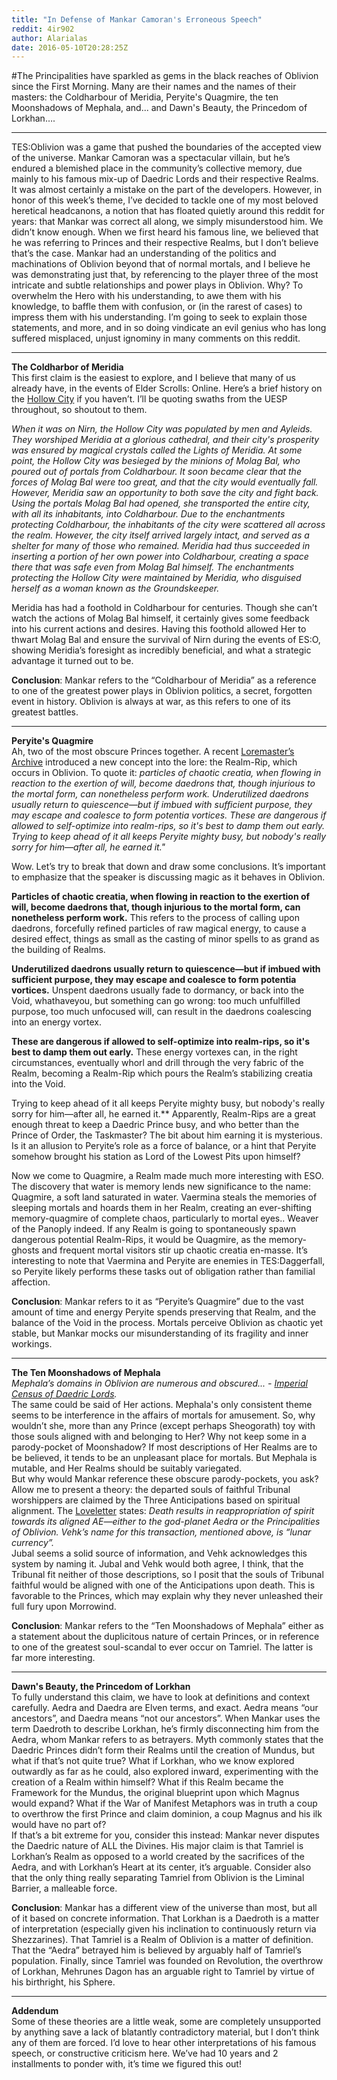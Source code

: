 ```yaml
---
title: "In Defense of Mankar Camoran's Erroneous Speech"
reddit: 4ir902
author: Alarialas
date: 2016-05-10T20:28:25Z
---
```


#The Principalities have sparkled as gems in the black reaches of Oblivion since the First Morning. Many are their names and the names of their masters: the Coldharbour of Meridia, Peryite's Quagmire, the ten Moonshadows of Mephala, and... and Dawn's Beauty, the Princedom of Lorkhan….    
***    

TES:Oblivion was a game that pushed the boundaries of the accepted view of the universe. Mankar Camoran was a spectacular villain, but he’s endured a blemished place in the community’s collective memory, due mainly to his famous mix-up of Daedric Lords and their respective Realms. It was almost certainly a mistake on the part of the developers. However, in honor of this week’s theme, I’ve decided to tackle one of my most beloved heretical headcanons, a notion that has floated quietly around this reddit for years: that Mankar was correct all along, we simply misunderstood him. We didn’t know enough. When we first heard his famous line, we believed that he was referring to Princes and their respective Realms, but I don’t believe that’s the case. Mankar had an understanding of the politics and machinations of Oblivion beyond that of normal mortals, and I believe he was demonstrating just that, by referencing to the player three of the most intricate and subtle relationships and power plays in Oblivion. Why? To overwhelm the Hero with his understanding, to awe them with his knowledge, to baffle them with confusion, or (in the rarest of cases) to impress them with his understanding. I’m going to seek to explain those statements, and more, and in so doing vindicate an evil genius who has long suffered misplaced, unjust ignominy in many comments on this reddit.    

***
**The Coldharbor of Meridia**    
This first claim is the easiest to explore, and I believe that many of us already have, in the events of Elder Scrolls: Online. Here’s a brief history on the [Hollow City](http://www.uesp.net/wiki/Lore:The_Hollow_City) if you haven’t. I’ll be quoting swaths from the UESP throughout, so shoutout to them.    

*When it was on Nirn, the Hollow City was populated by men and Ayleids. They worshiped Meridia at a glorious cathedral, and their city's prosperity was ensured by magical crystals called the Lights of Meridia. At some point, the Hollow City was besieged by the minions of Molag Bal, who poured out of portals from Coldharbour. It soon became clear that the forces of Molag Bal were too great, and that the city would eventually fall. However, Meridia saw an opportunity to both save the city and fight back. Using the portals Molag Bal had opened, she transported the entire city, with all its inhabitants, into Coldharbour. Due to the enchantments protecting Coldharbour, the inhabitants of the city were scattered all across the realm. However, the city itself arrived largely intact, and served as a shelter for many of those who remained. Meridia had thus succeeded in inserting a portion of her own power into Coldharbour, creating a space there that was safe even from Molag Bal himself. The enchantments protecting the Hollow City were maintained by Meridia, who disguised herself as a woman known as the Groundskeeper.*    
 
Meridia has had a foothold in Coldharbour for centuries. Though she can’t watch the actions of Molag Bal himself, it certainly gives some feedback into his current actions and desires. Having this foothold allowed Her to thwart Molag Bal and ensure the survival of Nirn during the events of ES:O, showing Meridia’s foresight as incredibly beneficial, and what a strategic advantage it turned out to be.    

**Conclusion**: Mankar refers to the “Coldharbour of Meridia” as a reference to one of the greatest power plays in Oblivion politics, a secret, forgotten event in history. Oblivion is always at war, as this refers to one of its greatest battles.    

***
**Peryite's Quagmire**    
Ah, two of the most obscure Princes together. A recent [Loremaster’s Archive](http://www.elderscrollsonline.com/en-us/news/post/2015/10/30/loremasters-archive-the-maelstrom-arena---part-two) introduced a new concept into the lore: the Realm-Rip, which occurs in Oblivion. To quote it: *particles of chaotic creatia, when flowing in reaction to the exertion of will, become daedrons that, though injurious to the mortal form, can nonetheless perform work. Underutilized daedrons usually return to quiescence—but if imbued with sufficient purpose, they may escape and coalesce to form potentia vortices. These are dangerous if allowed to self-optimize into realm-rips, so it's best to damp them out early. Trying to keep ahead of it all keeps Peryite mighty busy, but nobody's really sorry for him—after all, he earned it."*    

Wow. Let’s try to break that down and draw some conclusions. It’s important to emphasize that the speaker is discussing magic as it behaves in Oblivion.  
  
**Particles of chaotic creatia, when flowing in reaction to the exertion of will, become daedrons that, though injurious to the mortal form, can nonetheless perform work.** This refers to the process of calling upon daedrons, forcefully refined particles of raw magical energy, to cause a desired effect, things as small as the casting of minor spells to as grand as the building of Realms.    

**Underutilized daedrons usually return to quiescence—but if imbued with sufficient purpose, they may escape and coalesce to form potentia vortices.** Unspent daedrons usually fade to dormancy, or back into the Void, whathaveyou, but something can go wrong: too much unfulfilled purpose, too much unfocused will, can result in the daedrons coalescing into an energy vortex.     

**These are dangerous if allowed to self-optimize into realm-rips, so it's best to damp them out early.** These energy vortexes can, in the right circumstances, eventually whorl and drill through the very fabric of the Realm, becoming a Realm-Rip which pours the Realm’s stabilizing creatia into the Void.    

Trying to keep ahead of it all keeps Peryite mighty busy, but nobody's really sorry for him—after all, he earned it.** Apparently, Realm-Rips are a great enough threat to keep a Daedric Prince busy, and who better than the Prince of Order, the Taskmaster? The bit about him earning it is mysterious. Is it an allusion to Peryite’s role as a force of balance, or a hint that Peryite somehow brought his station as Lord of the Lowest Pits upon himself?    

Now we come to Quagmire, a Realm made much more interesting with ESO. The discovery that water is memory lends new significance to the name: Quagmire, a soft land saturated in water. Vaermina steals the memories of sleeping mortals and hoards them in her Realm, creating an ever-shifting memory-quagmire of complete chaos, particularly to mortal eyes.. Weaver of the Panoply indeed. If any Realm is going to spontaneously spawn dangerous potential Realm-Rips, it would be Quagmire, as the memory-ghosts and frequent mortal visitors stir up chaotic creatia en-masse. It’s interesting to note that Vaermina and Peryite are enemies in TES:Daggerfall, so Peryite likely performs these tasks out of obligation rather than familial affection.    

**Conclusion**: Mankar refers to it as “Peryite’s Quagmire” due to the vast amount of time and energy Peryite spends preserving that Realm, and the balance of the Void in the process. Mortals perceive Oblivion as chaotic yet stable, but Mankar mocks our misunderstanding of its fragility and inner workings.    

***
**The Ten Moonshadows of Mephala**    
*Mephala’s domains in Oblivion are numerous and obscured... - [Imperial Census of Daedric Lords](http://www.imperial-library.info/content/imperial-census-daedra-lords).*    
The same could be said of Her actions. Mephala's only consistent theme seems to be interference in the affairs of mortals for amusement. So, why wouldn’t she, more than any Prince (except perhaps Sheogorath) toy with those souls aligned with and belonging to Her? Why not keep some in a parody-pocket of Moonshadow? If most descriptions of Her Realms are to be believed, it tends to be an unpleasant place for mortals. But Mephala is mutable, and Her Realms should be suitably variegated.    
But why would Mankar reference these obscure parody-pockets, you ask? Allow me to present a theory: the departed souls of faithful Tribunal worshippers are claimed by the Three Anticipations based on spiritual alignment. The [Loveletter](http://www.imperial-library.info/content/loveletter-fifth-era-true-purpose-tamriel) states: *Death results in reappropriation of spirit towards its aligned AE—either to the god-planet Aedra or the Principalities of Oblivion. Vehk’s name for this transaction, mentioned above, is “lunar currency”.*    
Jubal seems a solid source of information, and Vehk acknowledges this system by naming it. Jubal and Vehk would both agree, I think, that the Tribunal fit neither of those descriptions, so I posit that the souls of Tribunal faithful would be aligned with one of the Anticipations upon death. This is favorable to the Princes, which may explain why they never unleashed their full fury upon Morrowind.    

**Conclusion**: Mankar refers to the “Ten Moonshadows of Mephala” either as a statement about the duplicitous nature of certain Princes, or in reference to one of the greatest soul-scandal to ever occur on Tamriel. The latter is far more interesting.    

***
**Dawn's Beauty, the Princedom of Lorkhan**    
To fully understand this claim, we have to look at definitions and context carefully. Aedra and Daedra are Elven terms, and exact. Aedra means “our ancestors”, and Daedra means “not our ancestors”. When Mankar uses the term Daedroth to describe Lorkhan, he’s firmly disconnecting him from the Aedra, whom Mankar refers to as betrayers. Myth commonly states that the Daedric Princes didn’t form their Realms until the creation of Mundus, but what if that’s not quite true? What if Lorkhan, who we know explored outwardly as far as he could, also explored inward, experimenting with the creation of a Realm within himself? What if this Realm became the Framework for the Mundus, the original blueprint upon which Magnus would expand? What if the War of Manifest Metaphors was in truth a coup to overthrow the first Prince and claim dominion, a coup Magnus and his ilk would have no part of?    
If that’s a bit extreme for you, consider this instead: Mankar never disputes the Daedric nature of ALL the Divines. His major claim is that Tamriel is Lorkhan’s Realm as opposed to a world created by the sacrifices of the Aedra, and with Lorkhan’s Heart at its center, it’s arguable. Consider also that the only thing really separating Tamriel from Oblivion is the Liminal Barrier, a malleable force.     

**Conclusion**: Mankar has a different view of the universe than most, but all of it based on concrete information. That Lorkhan is a Daedroth is a matter of interpretation (especially given his inclination to continuously return via Shezzarines). That Tamriel is a Realm of Oblivion is a matter of definition. That the “Aedra” betrayed him is believed by arguably half of Tamriel’s population. Finally, since Tamriel was founded on Revolution, the overthrow of Lorkhan, Mehrunes Dagon has an arguable right to Tamriel by virtue of his birthright, his Sphere.     

***
**Addendum**    
Some of these theories are a little weak, some are completely unsupported by anything save a lack of blatantly contradictory material, but I don’t think any of them are forced. I’d love to hear other interpretations of his famous speech, or constructive criticism here. We’ve had 10 years and 2 installments to ponder with, it’s time we figured this out!







